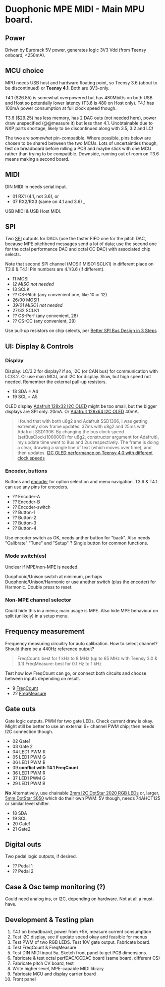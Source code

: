 # Duophonic MPE MIDI - Main MPU board.

## Power

Driven by Eurorack 5V power, generates logic 3V3 Vdd (from Teensy onboard, <250mA).

## MCU choice

MPU needs USB host and hardware floating point, so Teensy 3.6 (about to be discontinued) or **Teensy 4.1**. Both are 3V3-only.

T4.1 ($26.85) is somewhat overpowered but has 480Mbit/s on both USB and Host so potentially lower latency (T3.6 is 480 on Host only). T4.1 has 100mA power consumption at full clock speed though.

T3.6 ($29.25) has less memory, has 2 DAC outs (not needed here), power draw unspecified (@@measure it) but less than 4.1. Unobtainable due to NXP parts shortage, likely to be discontinued along with 3.5, 3.2 and LC!

The two are _somewhat_ pin-compatible. Where possible, pins below are chosen to be shared between the two MCUs. Lots of uncertainties though, test on breadboard before rolling a PCB and maybe stick with one MCU rather than trying to be compatible. Downside, running out of room on T3.6 means making a second board.

## MIDI

DIN MIDI in needs serial input. 

- 01 RX1 (4.1, not 3.6), or
- 07 RX2/RX3 (same on 4.1 and 3.6)
_

USB MIDI & USB Host MIDI.

## SPI

Two [SPI](https://www.pjrc.com/teensy/td_libs_SPI.html) outputs for DACs (use the faster FIFO one for the  pitch DAC, because MPE pitchbend messages send a lot of data; use the second one for the octal performance DAC and octal CC DAC) with associated chip selects.

Note that second SPI channel (MOSI1 MISO1 SCLK1) in different place on T3.6 & T4.1! Pin numbers are 4.1/3.6 (if different).

- 11 MOSI
- _12 MISO not needed_
- 13 SCLK 
- ?? CS-Pitch (any convenient one, like 10 or 12)
- 26/00 MOSI1
- _39/01 MISO1 not needed_
- 27/32 SCLK1
- ?? CS-Perf (any convenient, 28)
- ?? CS-CC  (any convenient, 29)

Use pull-up resistors on chip selects, per 
[Better SPI Bus Design in 3 Steps](https://www.pjrc.com/better-spi-bus-design-in-3-steps/)


## UI: Display & Controls

### Display

Display: LC/3.2 for display?  if so, I2C (or CAN bus) for communication with LC/3.2.
Or use main MCU, and I2C for display. Slow, but high speed not needed. Remember the external pull-up resistors.

- 18 SDA = A4
- 19 SCL = A5

OLED display [Adafruit 128x32 I2C OLED](https://www.adafruit.com/product/4440) might be too small, but the bigger displays are SPI only. 20mA.
Or [Adafruit 128x64 I2C OLED](https://www.adafruit.com/product/938) 40mA.

> I found that with both u8g2 and Adafruit SSD1306, I was getting extremely slow frame updates. 37ms with u8g2 and 25ms with Adafruit SSD1306. By changing the bus clock speed (setBusClock(1000000) for u8g2, constructor argument for Adafruit), my update time went to 8us and 2us respectively. The frame is doing a clear, drawing a single line of text (which moves over time), and then updates.
[I2C OLED performance on Teensy 4.0 with different clock speeds](https://forum.pjrc.com/threads/61060-I2C-OLED-performance-on-Teensy-4-0-with-different-clock-speeds)

### Encoder, buttons

Buttons and [encoder](https://www.pjrc.com/teensy/td_libs_Encoder.html) for option selection and menu navigation. T3.6 & T4.1 can use any pins for encoders.

- ?? Encoder-A
- ?? Encoder-B
- ?? Encoder-switch
- ?? Button-1
- ?? Button-2
- ?? Button-3
- ?? Button-4

Use encoder switch as OK, needs anther button for "back".
Also needs "Calibrate" "Tune" and "Setup" ? Single button for common functions.

### Mode switch(es)

Unclear if MPE/non-MPE is needed.

Duophonic/Unison switch at minimum, perhaps Duophonic/Unison/Harmonic or use another switch (plus the encoder) for Harmonic. Double press to reset.

### Non-MPE channel selector

Could hide this in a menu; main usage is MPE. Also hide MPE behaviour on split (unlikely) in a setup menu.

## Frequency measurement

Frequency measuring circuitry for auto calibration. How to select channel? Should there be a 440Hz reference output?

> FreqCount: best for 1 kHz to 8 MHz (up to 65 MHz with Teensy 3.0 & 3.1)
> FreqMeasure: best for 0.1 Hz to 1 kHz

Test how low FreqCount can go, or connect both circuits and choose between inputs depending on result.

- 9 [FreqCount](https://www.pjrc.com/teensy/td_libs_FreqCount.html)
- 22 [FreqMeasure](https://www.pjrc.com/teensy/td_libs_FreqMeasure.html)

## Gate outs

Gate logic outputs. PWM for two gate LEDs. Check current draw is okay. Might still be better to use an external 6+ channel PWM chip; then needs I2C connection though.

- 02 Gate1
- 03 Gate 2
- 04 LED1 PWM R
- 05 LED1 PWM G
- 06 LED1 PWM B
- 09  **conflict with T4.1 FreqCount**
- 36 LED1 PWM R
- 37 LED1 PWM G
- 29 LED1 PWM B


**No** Alternatively, use chainable [2mm I2C DotStar 2020 RGB LEDs](https://www.adafruit.com/product/3341) or, larger, [5mm DotStar 5050](https://www.adafruit.com/product/2343) which do their own PWM. 5V though, needs 74AHCT125  or similar level shifter.

- 18 SDA
- 19 SCL
- 20 Gate1
- 21 Gate2

## Digital outs

Two pedal logic outputs, if desired.

- ?? Pedal 1
- ?? Pedal 2

## Case & Osc temp monitoring (?)

Could need analog ins, or I2C, depending on hardware. Not at all a must-have.

## Development & Testing plan

1. T4.1 on breadboard, power from +5V, measure current consumption
2. Test I2C display, see if update speed okay and feasible for menus
3. Test PWM of two RGB LEDS. Test 10V gate output. Fabricate board.
4. Test FreqCount & FreqMeasure
5. Test DIN MIDI input
5a. Sketch front panel to get PCB dimensions.
6. Fabricate & test octal perfDAC/CCDAC board (same board, different CS)
7. Fabricate pitch CV board, test
8. Write higher-level, MPE-capable MIDI library
9. Fabricate MCU and display carrier board
10. Front panel
